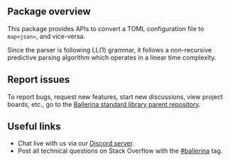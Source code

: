 ## Package overview

This package provides APIs to convert a TOML configuration file to `map<json>`, and vice-versa.

Since the parser is following LL(1) grammar, it follows a non-recursive predictive parsing algorithm which operates in a linear time complexity.

## Report issues

To report bugs, request new features, start new discussions, view project boards, etc., go to the [Ballerina standard library parent repository](https://github.com/ballerina-platform/ballerina-standard-library).

## Useful links

- Chat live with us via our [Discord server](https://discord.gg/ballerinalang).
- Post all technical questions on Stack Overflow with the [#ballerina](https://stackoverflow.com/questions/tagged/ballerina) tag.
